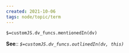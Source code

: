 ```yaml
---
created: 2021-10-06
tags: node/topic/term
---
```

`$=customJS.dv_funcs.mentionedIn(dv)`




**See**:: 
*`$=customJS.dv_funcs.outlinedIn(dv, this)`*
